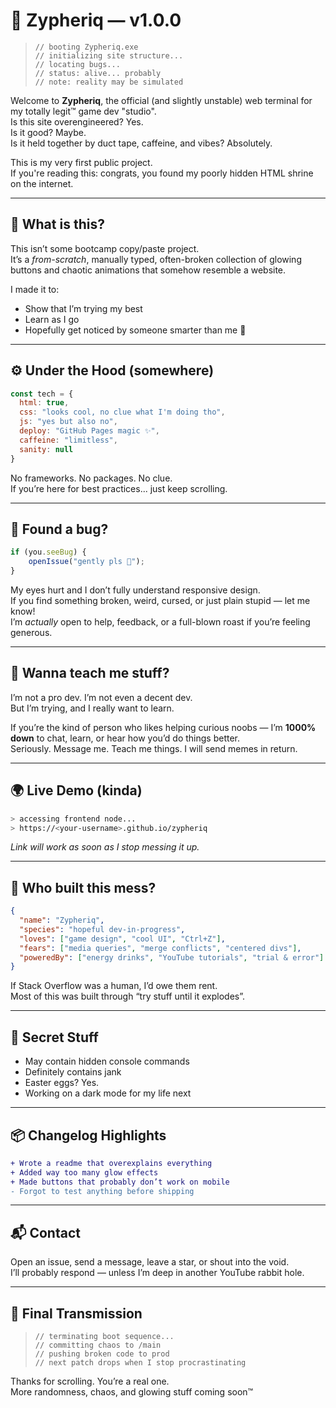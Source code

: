 # 🧠 Zypheriq — v1.0.0

> `// booting Zypheriq.exe`  
> `// initializing site structure...`  
> `// locating bugs...`  
> `// status: alive... probably`  
> `// note: reality may be simulated`

Welcome to **Zypheriq**, the official (and slightly unstable) web terminal for my totally legit™ game dev "studio".  
Is this site overengineered? Yes.  
Is it good? Maybe.  
Is it held together by duct tape, caffeine, and vibes? Absolutely.

This is my very first public project.  
If you're reading this: congrats, you found my poorly hidden HTML shrine on the internet.

---

## 🎯 What is this?

This isn’t some bootcamp copy/paste project.  
It’s a *from-scratch*, manually typed, often-broken collection of glowing buttons and chaotic animations that somehow resemble a website.

I made it to:
- Show that I’m trying my best
- Learn as I go
- Hopefully get noticed by someone smarter than me 👀

---

## ⚙️ Under the Hood (somewhere)

```js
const tech = {
  html: true,
  css: "looks cool, no clue what I'm doing tho",
  js: "yes but also no",
  deploy: "GitHub Pages magic ✨",
  caffeine: "limitless",
  sanity: null
}
```

No frameworks. No packages. No clue.  
If you’re here for best practices... just keep scrolling.

---

## 🧪 Found a bug?

```ts
if (you.seeBug) {
    openIssue("gently pls 🥲");
}
```

My eyes hurt and I don’t fully understand responsive design.  
If you find something broken, weird, cursed, or just plain stupid — let me know!  
I’m *actually* open to help, feedback, or a full-blown roast if you’re feeling generous.

---

## 🤝 Wanna teach me stuff?

I’m not a pro dev. I’m not even a decent dev.  
But I’m trying, and I really want to learn.

If you’re the kind of person who likes helping curious noobs — I’m **1000% down** to chat, learn, or hear how you’d do things better.  
Seriously. Message me. Teach me things. I will send memes in return.

---

## 🌍 Live Demo (kinda)

```sh
> accessing frontend node...
> https://<your-username>.github.io/zypheriq
```

*Link will work as soon as I stop messing it up.*

---

## 👤 Who built this mess?

```json
{
  "name": "Zypheriq",
  "species": "hopeful dev-in-progress",
  "loves": ["game design", "cool UI", "Ctrl+Z"],
  "fears": ["media queries", "merge conflicts", "centered divs"],
  "poweredBy": ["energy drinks", "YouTube tutorials", "trial & error"]
}
```

If Stack Overflow was a human, I’d owe them rent.  
Most of this was built through “try stuff until it explodes”.

---

## 🔐 Secret Stuff

- May contain hidden console commands
- Definitely contains jank
- Easter eggs? Yes.
- Working on a dark mode for my life next

---

## 📦 Changelog Highlights

```diff
+ Wrote a readme that overexplains everything
+ Added way too many glow effects
+ Made buttons that probably don’t work on mobile
- Forgot to test anything before shipping
```

---

## 📬 Contact

Open an issue, send a message, leave a star, or shout into the void.  
I’ll probably respond — unless I’m deep in another YouTube rabbit hole.

---

## 🔁 Final Transmission

> `// terminating boot sequence...`  
> `// committing chaos to /main`  
> `// pushing broken code to prod`  
> `// next patch drops when I stop procrastinating`

Thanks for scrolling. You’re a real one.  
More randomness, chaos, and glowing stuff coming soon™